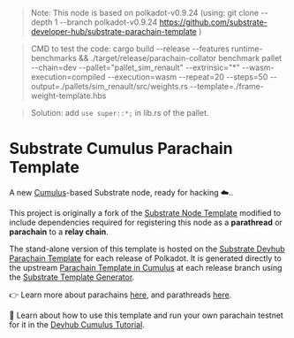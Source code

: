 >Note: This node is based on polkadot-v0.9.24 (using: git clone --depth 1 --branch polkadot-v0.9.24 https://github.com/substrate-developer-hub/substrate-parachain-template
)

>CMD to test the code: cargo build --release --features runtime-benchmarks && ./target/release/parachain-collator benchmark pallet --chain=dev --pallet="pallet_sim_renault" --extrinsic="*" --wasm-execution=compiled --execution=wasm --repeat=20 --steps=50 --output=./pallets/sim_renault/src/weights.rs --template=./frame-weight-template.hbs

> Solution: add `use super::*;` in lib.rs of the pallet.

# Substrate Cumulus Parachain Template

A new [Cumulus](https://github.com/paritytech/cumulus/)-based Substrate node, ready for hacking ☁️..

This project is originally a fork of the
[Substrate Node Template](https://github.com/substrate-developer-hub/substrate-node-template)
modified to include dependencies required for registering this node as a **parathread** or
**parachain** to a **relay chain**.

The stand-alone version of this template is hosted on the
[Substrate Devhub Parachain Template](https://github.com/substrate-developer-hub/substrate-parachain-template/)
for each release of Polkadot. It is generated directly to the upstream
[Parachain Template in Cumulus](https://github.com/paritytech/cumulus/tree/master/parachain-template)
at each release branch using the
[Substrate Template Generator](https://github.com/paritytech/substrate-template-generator/).

👉 Learn more about parachains [here](https://wiki.polkadot.network/docs/learn-parachains), and
parathreads [here](https://wiki.polkadot.network/docs/learn-parathreads).


🧙 Learn about how to use this template and run your own parachain testnet for it in the
[Devhub Cumulus Tutorial](https://docs.substrate.io/tutorials/v3/cumulus/start-relay/).
